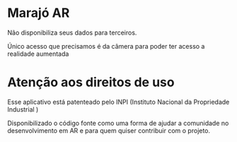 # Marajó AR

Não disponibiliza seus dados para terceiros.

Único acesso que precisamos é da câmera para poder ter acesso a realidade aumentada

# Atenção aos direitos de uso

Esse aplicativo está patenteado pelo INPI (Instituto Nacional da Propriedade Industrial )

Disponibilizado o código fonte como uma forma de ajudar a comunidade no desenvolvimento em AR e para quem quiser contribuir com o projeto.

